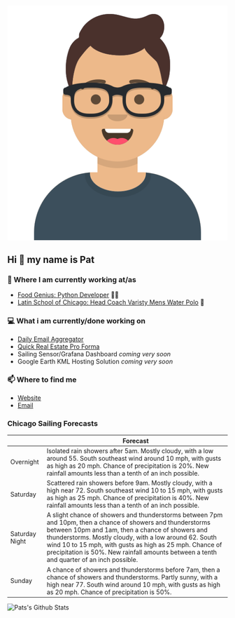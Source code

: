 [![Social banner for p-j-falconer](https://raw.githubusercontent.com/P-J-FALCONER/P-J-FALCONER/master/assets/avataaars.svg)](https://patfalconer.com/)
## Hi :wave: my name is Pat

### 💼 Where I am currently working at/as
- [Food Genius: Python Developer](https://getfoodgenius.com/) 🍔🐍
- [Latin School of Chicago: Head Coach Varisty Mens Water Polo](https://www.latinschool.org/) 🤽


### 💻 What i am currently/done working on
 - [Daily Email Aggregator](https://github.com/P-J-FALCONER/dott_daily_mail)
 - [Quick Real Estate Pro Forma](https://github.com/P-J-FALCONER/henry)
 - Sailing Sensor/Grafana Dashboard *coming very soon*
 - Google Earth KML Hosting Solution *coming very soon*

### 📫 Where to find me
 - [Website](https://patfalconer.com/)
 - [Email](mailto:patrick.j.falconer@gmail.com)


### Chicago Sailing Forecasts
|   | Forecast  |
|---|---|
| Overnight | Isolated rain showers after 5am. Mostly cloudy, with a low around 55. South southeast wind around 10 mph, with gusts as high as 20 mph. Chance of precipitation is 20%. New rainfall amounts less than a tenth of an inch possible. |
| Saturday | Scattered rain showers before 9am. Mostly cloudy, with a high near 72. South southeast wind 10 to 15 mph, with gusts as high as 25 mph. Chance of precipitation is 40%. New rainfall amounts less than a tenth of an inch possible. |
| Saturday Night | A slight chance of showers and thunderstorms between 7pm and 10pm, then a chance of showers and thunderstorms between 10pm and 1am, then a chance of showers and thunderstorms. Mostly cloudy, with a low around 62. South wind 10 to 15 mph, with gusts as high as 25 mph. Chance of precipitation is 50%. New rainfall amounts between a tenth and quarter of an inch possible. |
| Sunday | A chance of showers and thunderstorms before 7am, then a chance of showers and thunderstorms. Partly sunny, with a high near 77. South wind around 10 mph, with gusts as high as 20 mph. Chance of precipitation is 50%. |

![Pats's Github Stats](https://github-readme-stats.vercel.app/api?username=p-j-falconer&show_icons=true&theme=radical)
